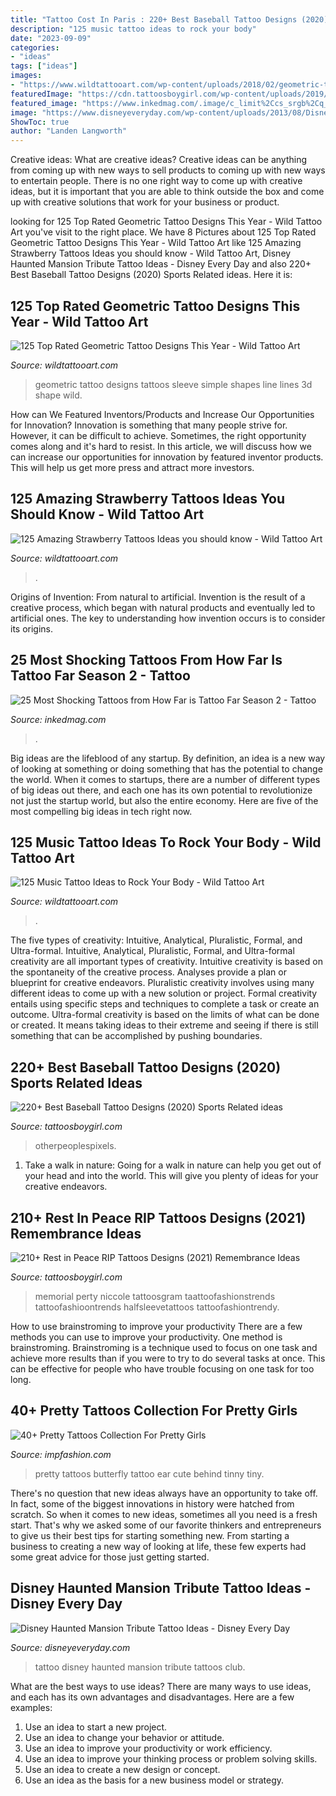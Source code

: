 ```yaml
---
title: "Tattoo Cost In Paris : 220+ Best Baseball Tattoo Designs (2020) Sports Related Ideas"
description: "125 music tattoo ideas to rock your body"
date: "2023-09-09"
categories:
- "ideas"
tags: ["ideas"]
images:
- "https://www.wildtattooart.com/wp-content/uploads/2018/02/geometric-tattoos-11021828.jpg"
featuredImage: "https://cdn.tattoosboygirl.com/wp-content/uploads/2019/08/rest-in-peace-tattoos-pictures-8.jpg"
featured_image: "https://www.inkedmag.com/.image/c_limit%2Ccs_srgb%2Cq_auto:good%2Cw_700/MTY4MzAzMjY0MTEzMzA0NzQx/screen-shot-2019-11-13-at-113048-am.png"
image: "https://www.disneyeveryday.com/wp-content/uploads/2013/08/Disney-Haunted-Mansion-Tattoo-Wallpaper-Club-33.jpg"
ShowToc: true
author: "Landen Langworth"
---
```



Creative ideas: What are creative ideas?
Creative ideas can be anything from coming up with new ways to sell products to coming up with new ways to entertain people. There is no one right way to come up with creative ideas, but it is important that you are able to think outside the box and come up with creative solutions that work for your business or product.

	

		
looking for 125 Top Rated Geometric Tattoo Designs This Year - Wild Tattoo Art you've visit to the right place. We have 8 Pictures about 125 Top Rated Geometric Tattoo Designs This Year - Wild Tattoo Art like 125 Amazing Strawberry Tattoos Ideas you should know - Wild Tattoo Art, Disney Haunted Mansion Tribute Tattoo Ideas - Disney Every Day and also 220+ Best Baseball Tattoo Designs (2020) Sports Related ideas. Here it is:
		
    
## 125 Top Rated Geometric Tattoo Designs This Year - Wild Tattoo Art

<img loading=lazy src="https://www.wildtattooart.com/wp-content/uploads/2018/02/geometric-tattoos-11021828.jpg" onerror="this.onerror=null;this.src='https://tse3.mm.bing.net/th?id=OIP.hpolKVe_iCpUD2cCKIadVwHaHa&amp;pid=15.1';" alt="125 Top Rated Geometric Tattoo Designs This Year - Wild Tattoo Art">

_Source: wildtattooart.com_

>geometric tattoo designs tattoos sleeve simple shapes line lines 3d shape wild. 

	

How can We Featured Inventors/Products and Increase Our Opportunities for Innovation?
Innovation is something that many people strive for. However, it can be difficult to achieve. Sometimes, the right opportunity comes along and it's hard to resist. In this article, we will discuss how we can increase our opportunities for innovation by featured inventor products. This will help us get more press and attract more investors.

    
## 125 Amazing Strawberry Tattoos Ideas You Should Know - Wild Tattoo Art

<img loading=lazy src="https://www.wildtattooart.com/wp-content/uploads/2021/07/strawberry_tattoos_05072116-768x960.jpg" onerror="this.onerror=null;this.src='https://tse2.mm.bing.net/th?id=OIP._cw2q-jW6DL2i3vO5KaojwHaJQ&amp;pid=15.1';" alt="125 Amazing Strawberry Tattoos Ideas you should know - Wild Tattoo Art">

_Source: wildtattooart.com_

>. 

	

Origins of Invention: From natural to artificial.
Invention is the result of a creative process, which began with natural products and eventually led to artificial ones. The key to understanding how invention occurs is to consider its origins.

    
## 25 Most Shocking Tattoos From How Far Is Tattoo Far Season 2 - Tattoo

<img loading=lazy src="https://www.inkedmag.com/.image/c_limit%2Ccs_srgb%2Cq_auto:good%2Cw_700/MTY4MzAzMjY0MTEzMzA0NzQx/screen-shot-2019-11-13-at-113048-am.png" onerror="this.onerror=null;this.src='https://tse2.mm.bing.net/th?id=OIP.QDKG61eZuiwLKc51uCzYvgHaEK&amp;pid=15.1';" alt="25 Most Shocking Tattoos from How Far is Tattoo Far Season 2 - Tattoo">

_Source: inkedmag.com_

>. 

	

Big ideas are the lifeblood of any startup. By definition, an idea is a new way of looking at something or doing something that has the potential to change the world. When it comes to startups, there are a number of different types of big ideas out there, and each one has its own potential to revolutionize not just the startup world, but also the entire economy. Here are five of the most compelling big ideas in tech right now.

    
## 125 Music Tattoo Ideas To Rock Your Body - Wild Tattoo Art

<img loading=lazy src="https://www.wildtattooart.com/wp-content/uploads/2017/07/music-tattoo-designs-11011757.jpg" onerror="this.onerror=null;this.src='https://tse1.mm.bing.net/th?id=OIP.ncHyb9FNOIVvr88ovdMiIAHaOu&amp;pid=15.1';" alt="125 Music Tattoo Ideas to Rock Your Body - Wild Tattoo Art">

_Source: wildtattooart.com_

>. 

	

The five types of creativity: Intuitive, Analytical, Pluralistic, Formal, and Ultra-formal.
Intuitive, Analytical, Pluralistic, Formal, and Ultra-formal creativity are all important types of creativity. Intuitive creativity is based on the spontaneity of the creative process. Analyses provide a plan or blueprint for creative endeavors. Pluralistic creativity involves using many different ideas to come up with a new solution or project. Formal creativity entails using specific steps and techniques to complete a task or create an outcome. Ultra-formal creativity is based on the limits of what can be done or created. It means taking ideas to their extreme and seeing if there is still something that can be accomplished by pushing boundaries.

    
## 220+ Best Baseball Tattoo Designs (2020) Sports Related Ideas

<img loading=lazy src="https://cdn.tattoosboygirl.com/wp-content/uploads/2020/03/baseball-tattoo-player-cross-bat-184.jpg" onerror="this.onerror=null;this.src='https://tse4.mm.bing.net/th?id=OIP.XaNYnwH_R8JwglZBbkXUdwAAAA&amp;pid=15.1';" alt="220+ Best Baseball Tattoo Designs (2020) Sports Related ideas">

_Source: tattoosboygirl.com_

>otherpeoplespixels. 

	

1) Take a walk in nature: Going for a walk in nature can help you get out of your head and into the world. This will give you plenty of ideas for your creative endeavors.

    
## 210+ Rest In Peace RIP Tattoos Designs (2021) Remembrance Ideas

<img loading=lazy src="https://cdn.tattoosboygirl.com/wp-content/uploads/2019/08/rest-in-peace-tattoos-pictures-8.jpg" onerror="this.onerror=null;this.src='https://tse4.mm.bing.net/th?id=OIP.uMuw9DYrpaUM32Lbmz65CwAAAA&amp;pid=15.1';" alt="210+ Rest in Peace RIP Tattoos Designs (2021) Remembrance Ideas">

_Source: tattoosboygirl.com_

>memorial perty niccole tattoosgram taattoofashionstrends tattoofashioontrends halfsleevetattoos tattoofashiontrendy. 

	

How to use brainstroming to improve your productivity
There are a few methods you can use to improve your productivity. One method is brainstroming. Brainstroming is a technique used to focus on one task and achieve more results than if you were to try to do several tasks at once. This can be effective for people who have trouble focusing on one task for too long.

    
## 40+ Pretty Tattoos Collection For Pretty Girls

<img loading=lazy src="http://rattatattoo.com/wp-content/uploads/2013/03/This-tiny-butterfly-tattoo-is-pretty-cute-hiding-behind-the-ear.jpg" onerror="this.onerror=null;this.src='https://tse3.mm.bing.net/th?id=OIP.fcY2ysKDRVxyrDQRoIvErgHaLI&amp;pid=15.1';" alt="40+ Pretty Tattoos Collection For Pretty Girls">

_Source: impfashion.com_

>pretty tattoos butterfly tattoo ear cute behind tinny tiny. 

	

There's no question that new ideas always have an opportunity to take off. In fact, some of the biggest innovations in history were hatched from scratch. So when it comes to new ideas, sometimes all you need is a fresh start. That's why we asked some of our favorite thinkers and entrepreneurs to give us their best tips for starting something new. From starting a business to creating a new way of looking at life, these few experts had some great advice for those just getting started.

    
## Disney Haunted Mansion Tribute Tattoo Ideas - Disney Every Day

<img loading=lazy src="https://www.disneyeveryday.com/wp-content/uploads/2013/08/Disney-Haunted-Mansion-Tattoo-Wallpaper-Club-33.jpg" onerror="this.onerror=null;this.src='https://tse1.mm.bing.net/th?id=OIP.lPCcgYgb5MFYVuXGam5czQHaJ4&amp;pid=15.1';" alt="Disney Haunted Mansion Tribute Tattoo Ideas - Disney Every Day">

_Source: disneyeveryday.com_

>tattoo disney haunted mansion tribute tattoos club. 

	

What are the best ways to use ideas?
There are many ways to use ideas, and each has its own advantages and disadvantages. Here are a few examples: 
1. Use an idea to start a new project. 
2. Use an idea to change your behavior or attitude. 
3. Use an idea to improve your productivity or work efficiency. 
4. Use an idea to improve your thinking process or problem solving skills. 
5. Use an idea to create a new design or concept. 
6. Use an idea as the basis for a new business model or strategy.

